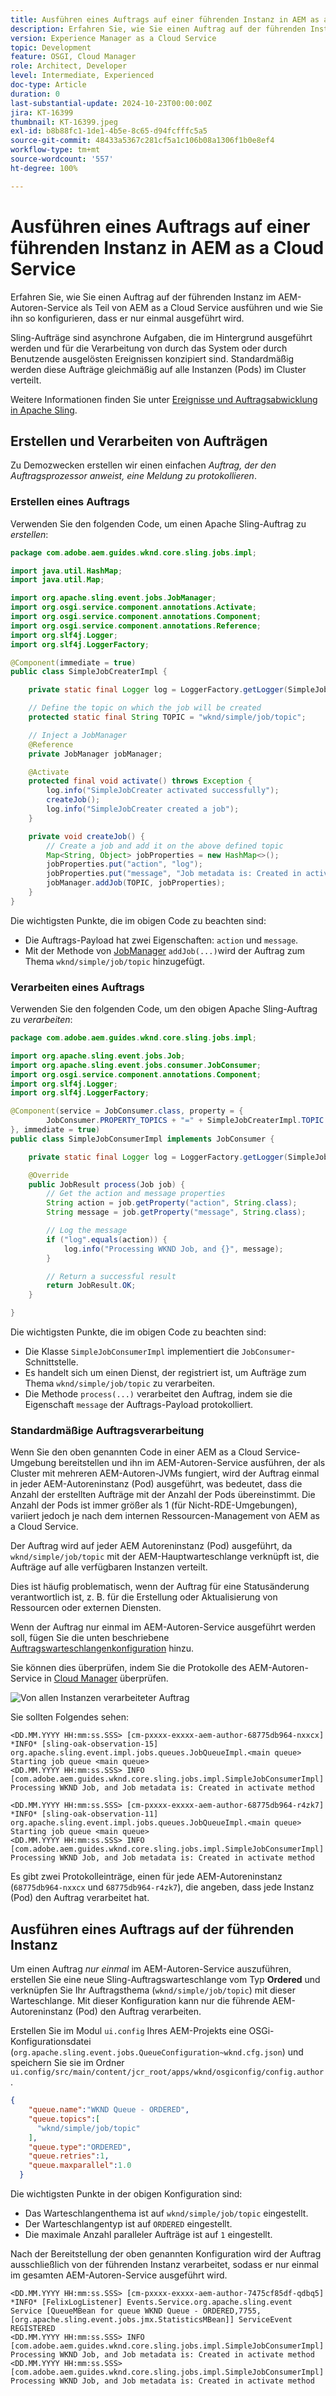 ```yaml
---
title: Ausführen eines Auftrags auf einer führenden Instanz in AEM as a Cloud Service
description: Erfahren Sie, wie Sie einen Auftrag auf der führenden Instanz in AEM as a Cloud Service ausführen.
version: Experience Manager as a Cloud Service
topic: Development
feature: OSGI, Cloud Manager
role: Architect, Developer
level: Intermediate, Experienced
doc-type: Article
duration: 0
last-substantial-update: 2024-10-23T00:00:00Z
jira: KT-16399
thumbnail: KT-16399.jpeg
exl-id: b8b88fc1-1de1-4b5e-8c65-d94fcfffc5a5
source-git-commit: 48433a5367c281cf5a1c106b08a1306f1b0e8ef4
workflow-type: tm+mt
source-wordcount: '557'
ht-degree: 100%

---
```


# Ausführen eines Auftrags auf einer führenden Instanz in AEM as a Cloud Service

Erfahren Sie, wie Sie einen Auftrag auf der führenden Instanz im AEM-Autoren-Service als Teil von AEM as a Cloud Service ausführen und wie Sie ihn so konfigurieren, dass er nur einmal ausgeführt wird.

Sling-Aufträge sind asynchrone Aufgaben, die im Hintergrund ausgeführt werden und für die Verarbeitung von durch das System oder durch Benutzende ausgelösten Ereignissen konzipiert sind. Standardmäßig werden diese Aufträge gleichmäßig auf alle Instanzen (Pods) im Cluster verteilt.

Weitere Informationen finden Sie unter [Ereignisse und Auftragsabwicklung in Apache Sling](https://sling.apache.org/documentation/bundles/apache-sling-eventing-and-job-handling.html).

## Erstellen und Verarbeiten von Aufträgen

Zu Demozwecken erstellen wir einen einfachen _Auftrag, der den Auftragsprozessor anweist, eine Meldung zu protokollieren_.

### Erstellen eines Auftrags

Verwenden Sie den folgenden Code, um einen Apache Sling-Auftrag zu _erstellen_:

```java
package com.adobe.aem.guides.wknd.core.sling.jobs.impl;

import java.util.HashMap;
import java.util.Map;

import org.apache.sling.event.jobs.JobManager;
import org.osgi.service.component.annotations.Activate;
import org.osgi.service.component.annotations.Component;
import org.osgi.service.component.annotations.Reference;
import org.slf4j.Logger;
import org.slf4j.LoggerFactory;

@Component(immediate = true)
public class SimpleJobCreaterImpl {

    private static final Logger log = LoggerFactory.getLogger(SimpleJobCreaterImpl.class);

    // Define the topic on which the job will be created
    protected static final String TOPIC = "wknd/simple/job/topic";

    // Inject a JobManager
    @Reference
    private JobManager jobManager;

    @Activate
    protected final void activate() throws Exception {
        log.info("SimpleJobCreater activated successfully");
        createJob();
        log.info("SimpleJobCreater created a job");
    }

    private void createJob() {
        // Create a job and add it on the above defined topic
        Map<String, Object> jobProperties = new HashMap<>();
        jobProperties.put("action", "log");
        jobProperties.put("message", "Job metadata is: Created in activate method");
        jobManager.addJob(TOPIC, jobProperties);
    }
}
```

Die wichtigsten Punkte, die im obigen Code zu beachten sind:

- Die Auftrags-Payload hat zwei Eigenschaften: `action` und `message`.
- Mit der Methode von [JobManager](https://javadoc.io/doc/com.adobe.aem/aem-sdk-api/latest/org/apache/sling/event/jobs/JobManager.html) `addJob(...)`wird der Auftrag zum Thema `wknd/simple/job/topic` hinzugefügt.

### Verarbeiten eines Auftrags

Verwenden Sie den folgenden Code, um den obigen Apache Sling-Auftrag zu _verarbeiten_:

```java
package com.adobe.aem.guides.wknd.core.sling.jobs.impl;

import org.apache.sling.event.jobs.Job;
import org.apache.sling.event.jobs.consumer.JobConsumer;
import org.osgi.service.component.annotations.Component;
import org.slf4j.Logger;
import org.slf4j.LoggerFactory;

@Component(service = JobConsumer.class, property = {
        JobConsumer.PROPERTY_TOPICS + "=" + SimpleJobCreaterImpl.TOPIC
}, immediate = true)
public class SimpleJobConsumerImpl implements JobConsumer {

    private static final Logger log = LoggerFactory.getLogger(SimpleJobConsumerImpl.class);

    @Override
    public JobResult process(Job job) {
        // Get the action and message properties
        String action = job.getProperty("action", String.class);
        String message = job.getProperty("message", String.class);

        // Log the message
        if ("log".equals(action)) {
            log.info("Processing WKND Job, and {}", message);
        }

        // Return a successful result
        return JobResult.OK;
    }

}
```

Die wichtigsten Punkte, die im obigen Code zu beachten sind:

- Die Klasse `SimpleJobConsumerImpl` implementiert die `JobConsumer`-Schnittstelle.
- Es handelt sich um einen Dienst, der registriert ist, um Aufträge zum Thema `wknd/simple/job/topic` zu verarbeiten.
- Die Methode `process(...)` verarbeitet den Auftrag, indem sie die Eigenschaft `message` der Auftrags-Payload protokolliert.

### Standardmäßige Auftragsverarbeitung

Wenn Sie den oben genannten Code in einer AEM as a Cloud Service-Umgebung bereitstellen und ihn im AEM-Autoren-Service ausführen, der als Cluster mit mehreren AEM-Autoren-JVMs fungiert, wird der Auftrag einmal in jeder AEM-Autoreninstanz (Pod) ausgeführt, was bedeutet, dass die Anzahl der erstellten Aufträge mit der Anzahl der Pods übereinstimmt. Die Anzahl der Pods ist immer größer als 1 (für Nicht-RDE-Umgebungen), variiert jedoch je nach dem internen Ressourcen-Management von AEM as a Cloud Service.

Der Auftrag wird auf jeder AEM Autoreninstanz (Pod) ausgeführt, da `wknd/simple/job/topic` mit der AEM-Hauptwarteschlange verknüpft ist, die Aufträge auf alle verfügbaren Instanzen verteilt.

Dies ist häufig problematisch, wenn der Auftrag für eine Statusänderung verantwortlich ist, z. B. für die Erstellung oder Aktualisierung von Ressourcen oder externen Diensten.

Wenn der Auftrag nur einmal im AEM-Autoren-Service ausgeführt werden soll, fügen Sie die unten beschriebene [Auftragswarteschlangenkonfiguration](#how-to-run-a-job-on-the-leader-instance) hinzu.

Sie können dies überprüfen, indem Sie die Protokolle des AEM-Autoren-Service in [Cloud Manager](https://experienceleague.adobe.com/de/docs/experience-manager-learn/cloud-service/debugging/debugging-aem-as-a-cloud-service/logs#cloud-manager) überprüfen.

![Von allen Instanzen verarbeiteter Auftrag](./assets/run-job-once/job-processed-by-all-instances.png)


Sie sollten Folgendes sehen:

```
<DD.MM.YYYY HH:mm:ss.SSS> [cm-pxxxx-exxxx-aem-author-68775db964-nxxcx] *INFO* [sling-oak-observation-15] org.apache.sling.event.impl.jobs.queues.JobQueueImpl.<main queue> Starting job queue <main queue>
<DD.MM.YYYY HH:mm:ss.SSS> INFO [com.adobe.aem.guides.wknd.core.sling.jobs.impl.SimpleJobConsumerImpl] Processing WKND Job, and Job metadata is: Created in activate method

<DD.MM.YYYY HH:mm:ss.SSS> [cm-pxxxx-exxxx-aem-author-68775db964-r4zk7] *INFO* [sling-oak-observation-11] org.apache.sling.event.impl.jobs.queues.JobQueueImpl.<main queue> Starting job queue <main queue>
<DD.MM.YYYY HH:mm:ss.SSS> INFO [com.adobe.aem.guides.wknd.core.sling.jobs.impl.SimpleJobConsumerImpl] Processing WKND Job, and Job metadata is: Created in activate method
```

Es gibt zwei Protokolleinträge, einen für jede AEM-Autoreninstanz (`68775db964-nxxcx` und `68775db964-r4zk7`), die angeben, dass jede Instanz (Pod) den Auftrag verarbeitet hat.

## Ausführen eines Auftrags auf der führenden Instanz

Um einen Auftrag _nur einmal_ im AEM-Autoren-Service auszuführen, erstellen Sie eine neue Sling-Auftragswarteschlange vom Typ **Ordered** und verknüpfen Sie Ihr Auftragsthema (`wknd/simple/job/topic`) mit dieser Warteschlange. Mit dieser Konfiguration kann nur die führende AEM-Autoreninstanz (Pod) den Auftrag verarbeiten.

Erstellen Sie im Modul `ui.config` Ihres AEM-Projekts eine OSGi-Konfigurationsdatei (`org.apache.sling.event.jobs.QueueConfiguration~wknd.cfg.json`) und speichern Sie sie im Ordner `ui.config/src/main/content/jcr_root/apps/wknd/osgiconfig/config.author`.

```json
{
    "queue.name":"WKND Queue - ORDERED",
    "queue.topics":[
      "wknd/simple/job/topic"
    ],
    "queue.type":"ORDERED",
    "queue.retries":1,
    "queue.maxparallel":1.0
  }
```

Die wichtigsten Punkte in der obigen Konfiguration sind:

- Das Warteschlangenthema ist auf `wknd/simple/job/topic` eingestellt.
- Der Warteschlangentyp ist auf `ORDERED` eingestellt.
- Die maximale Anzahl paralleler Aufträge ist auf `1` eingestellt.

Nach der Bereitstellung der oben genannten Konfiguration wird der Auftrag ausschließlich von der führenden Instanz verarbeitet, sodass er nur einmal im gesamten AEM-Autoren-Service ausgeführt wird.

```
<DD.MM.YYYY HH:mm:ss.SSS> [cm-pxxxx-exxxx-aem-author-7475cf85df-qdbq5] *INFO* [FelixLogListener] Events.Service.org.apache.sling.event Service [QueueMBean for queue WKND Queue - ORDERED,7755, [org.apache.sling.event.jobs.jmx.StatisticsMBean]] ServiceEvent REGISTERED
<DD.MM.YYYY HH:mm:ss.SSS> INFO [com.adobe.aem.guides.wknd.core.sling.jobs.impl.SimpleJobConsumerImpl] Processing WKND Job, and Job metadata is: Created in activate method
<DD.MM.YYYY HH:mm:ss.SSS> [com.adobe.aem.guides.wknd.core.sling.jobs.impl.SimpleJobConsumerImpl] Processing WKND Job, and Job metadata is: Created in activate method
```
